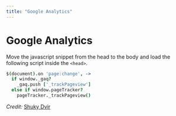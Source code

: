 ```yaml
---
title: "Google Analytics"
---
```


# Google Analytics

Move the javascript snippet from the head to the body and load the following script inside the `<head>`.

```coffeescript
$(document).on 'page:change', ->
  if window._gaq?
    _gaq.push ['_trackPageview']
  else if window.pageTracker?
    pageTracker._trackPageview()
```

*Credit:* [Shuky Dvir](https://github.com/shukydvir)